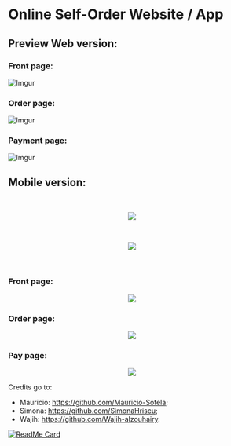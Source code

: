 # Online Self-Order Website / App



## Preview Web version:

### Front page:

![Imgur](https://i.imgur.com/hanbZu0.png?1)

### Order page:

![Imgur](https://i.imgur.com/NaJTDXP.png?1)

### Payment page:

![Imgur](https://i.imgur.com/2Y0502j.png?1)

## Mobile version:

<br>
<p align ="center">
  <img src="https://media.giphy.com/media/kZLO4stxHVE4vpOrbP/giphy.gif">
</p>
<br>
<p align ="center">
  <img src="https://media.giphy.com/media/gdZpDUp0kAR3p98hVp/giphy.gif">
</p>
<br>

### Front page:
<p align ="center">
  <img src="https://i.imgur.com/d37mWIo.png?1">
</p>
<!-- ![Imgur](https://i.imgur.com/d37mWIo.png?1) -->


### Order page:
<p align ="center">
  <img src="https://i.imgur.com/o0GGeos.png?1">
</p>
<!-- ![Imgur](https://i.imgur.com/o0GGeos.png?1) -->

### Pay page:
<p align ="center">
  <img src="https://i.imgur.com/SGyAaRt.png?1">
</p>

Credits go to:

- Mauricio:   https://github.com/Mauricio-Sotela;
- Simona:     https://github.com/SimonaHriscu;
- Wajih:      https://github.com/Wajih-alzouhairy.

[![ReadMe Card](https://github-readme-stats.vercel.app/api/pin/?username=Mauricio-Sotela&repo=Online_Shop&theme=gruvbox)](https://github.com/Mauricio-Sotela/Online_Shop)
<!-- ![Imgur](https://i.imgur.com/SGyAaRt.png?1) -->
